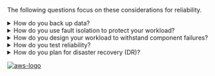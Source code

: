 The following questions focus on these considerations for reliability.

<details>
<summary>How do you back up data?</summary>
<p>
Back up data, applications, and configuration to meet your requirements for recovery time objectives (RTO) and recovery point objectives (RPO).
</p>
</details>
<details>
<summary>How do you use fault isolation to protect your workload?</summary>
<p>
Fault isolated boundaries limit the effect of a failure within a workload to a limited number of components. Components outside of the boundary are unaffected by the failure. Using multiple fault isolated boundaries, you can limit the impact on your workload.
</p>
</details>
<details>
<summary>How do you design your workload to withstand component failures?</summary>
<p>
Workloads with a requirement for high availability and low mean time to recovery (MTTR) must be architected for resiliency.
</p>
</details>
<details>
<summary>How do you test reliability?</summary>
<p>
After you have designed your workload to be resilient to the stresses of production, testing is the only way to ensure that it will operate as designed, and deliver the resiliency you expect.
</p>
</details>
<details>
<summary>How do you plan for disaster recovery (DR)?</summary>
<p>
Having backups and redundant workload components in place is the start of your DR strategy. RTO and RPO are your objectives for restoration of your workload. Set these based on business needs. Implement a strategy to meet these objectives, considering locations and function of workload resources and data. The probability of disruption and cost of recovery are also key factors that help to inform the business value of providing disaster recovery for a workload.
</p>
</details>

<a href="https://docs.aws.amazon.com/wellarchitected/latest/framework/rel-failmgmt.html">![aws-logo](https://img.shields.io/badge/Amazon_AWS-FF9900?style=for-the-badge&logo=amazonaws&logoColor=white)</a>